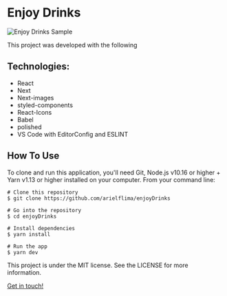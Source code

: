 # Enjoy Drinks

![Enjoy Drinks Sample](https://user-images.githubusercontent.com/43911808/100796666-bddd3500-33ff-11eb-8387-a9f3eebd8719.gif)

This project was developed with the following
## Technologies:

- React
- Next
- Next-images
- styled-components
- React-Icons
- Babel
- polished
- VS Code with EditorConfig and ESLINT

## How To Use
To clone and run this application, you'll need Git, Node.js v10.16 or higher + Yarn v1.13 or higher installed on your computer. From your command line:
```
# Clone this repository
$ git clone https://github.com/arielflima/enjoyDrinks

# Go into the repository
$ cd enjoyDrinks

# Install dependencies
$ yarn install

# Run the app
$ yarn dev
```

This project is under the MIT license. See the LICENSE for more information.

[Get in touch!](https://www.linkedin.com/in/ariel-vaz-de-lima-filho-28a777186/)
